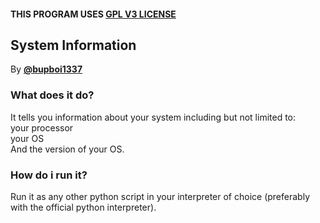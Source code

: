 #### THIS PROGRAM USES [GPL V3 LICENSE](../../LICENSE)

## System Information
By [**@bupboi1337**](https://github.com/bupboi1337)  

### What does it do?
It tells you information about your system including but not limited to:  
your processor  
your OS  
And the version of your OS.  

### How do i run it?
Run it as any other python script in your interpreter of choice (preferably with the official python interpreter).
